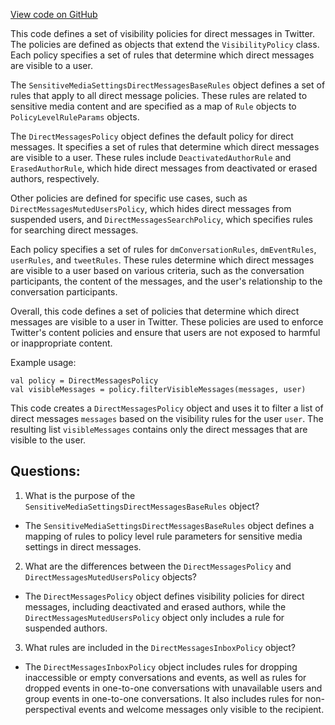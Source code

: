 [View code on GitHub](https://github.com/misbahsy/the-algorithm/visibilitylib/src/main/scala/com/twitter/visibility/rules/DmVisibilityPolicies.scala)

This code defines a set of visibility policies for direct messages in Twitter. The policies are defined as objects that extend the `VisibilityPolicy` class. Each policy specifies a set of rules that determine which direct messages are visible to a user. 

The `SensitiveMediaSettingsDirectMessagesBaseRules` object defines a set of rules that apply to all direct message policies. These rules are related to sensitive media content and are specified as a map of `Rule` objects to `PolicyLevelRuleParams` objects. 

The `DirectMessagesPolicy` object defines the default policy for direct messages. It specifies a set of rules that determine which direct messages are visible to a user. These rules include `DeactivatedAuthorRule` and `ErasedAuthorRule`, which hide direct messages from deactivated or erased authors, respectively. 

Other policies are defined for specific use cases, such as `DirectMessagesMutedUsersPolicy`, which hides direct messages from suspended users, and `DirectMessagesSearchPolicy`, which specifies rules for searching direct messages. 

Each policy specifies a set of rules for `dmConversationRules`, `dmEventRules`, `userRules`, and `tweetRules`. These rules determine which direct messages are visible to a user based on various criteria, such as the conversation participants, the content of the messages, and the user's relationship to the conversation participants. 

Overall, this code defines a set of policies that determine which direct messages are visible to a user in Twitter. These policies are used to enforce Twitter's content policies and ensure that users are not exposed to harmful or inappropriate content. 

Example usage:

```
val policy = DirectMessagesPolicy
val visibleMessages = policy.filterVisibleMessages(messages, user)
```

This code creates a `DirectMessagesPolicy` object and uses it to filter a list of direct messages `messages` based on the visibility rules for the user `user`. The resulting list `visibleMessages` contains only the direct messages that are visible to the user.
## Questions: 
 1. What is the purpose of the `SensitiveMediaSettingsDirectMessagesBaseRules` object?
- The `SensitiveMediaSettingsDirectMessagesBaseRules` object defines a mapping of rules to policy level rule parameters for sensitive media settings in direct messages.

2. What are the differences between the `DirectMessagesPolicy` and `DirectMessagesMutedUsersPolicy` objects?
- The `DirectMessagesPolicy` object defines visibility policies for direct messages, including deactivated and erased authors, while the `DirectMessagesMutedUsersPolicy` object only includes a rule for suspended authors.

3. What rules are included in the `DirectMessagesInboxPolicy` object?
- The `DirectMessagesInboxPolicy` object includes rules for dropping inaccessible or empty conversations and events, as well as rules for dropped events in one-to-one conversations with unavailable users and group events in one-to-one conversations. It also includes rules for non-perspectival events and welcome messages only visible to the recipient.